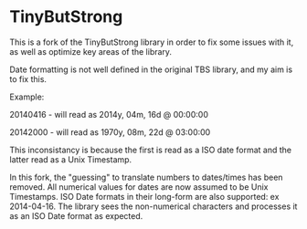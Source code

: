 TinyButStrong
=============

This is a fork of the TinyButStrong library in order to fix
some issues with it, as well as optimize key areas of the library.

Date formatting is not well defined in the original TBS library,
and my aim is to fix this.

Example:

20140416 - will read as 2014y, 04m, 16d @ 00:00:00

20142000 - will read as 1970y, 08m, 22d @ 03:00:00

This inconsistancy is because the first is read as a ISO date
format and the latter read as a Unix Timestamp. 

In this fork, the "guessing" to translate numbers to dates/times
has been removed. All numerical values for dates are now assumed
to be Unix Timestamps. ISO Date formats in their long-form are
also supported: ex 2014-04-16. The library sees the non-numerical
characters and processes it as an ISO Date format as expected.
